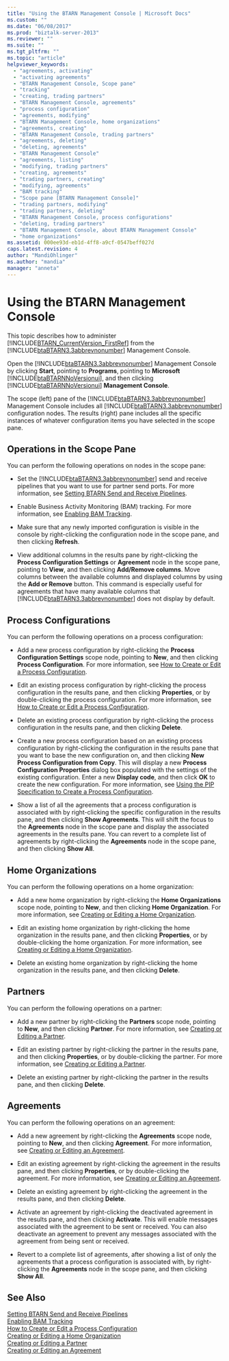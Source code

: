 ```yaml
---
title: "Using the BTARN Management Console | Microsoft Docs"
ms.custom: ""
ms.date: "06/08/2017"
ms.prod: "biztalk-server-2013"
ms.reviewer: ""
ms.suite: ""
ms.tgt_pltfrm: ""
ms.topic: "article"
helpviewer_keywords: 
  - "agreements, activating"
  - "activating agreements"
  - "BTARN Management Console, Scope pane"
  - "tracking"
  - "creating, trading partners"
  - "BTARN Management Console, agreements"
  - "process configuration"
  - "agreements, modifying"
  - "BTARN Management Console, home organizations"
  - "agreements, creating"
  - "BTARN Management Console, trading partners"
  - "agreements, deleting"
  - "deleting, agreements"
  - "BTARN Management Console"
  - "agreements, listing"
  - "modifying, trading partners"
  - "creating, agreements"
  - "trading partners, creating"
  - "modifying, agreements"
  - "BAM tracking"
  - "Scope pane [BTARN Management Console]"
  - "trading partners, modifying"
  - "trading partners, deleting"
  - "BTARN Management Console, process configurations"
  - "deleting, trading partners"
  - "BTARN Management Console, about BTARN Management Console"
  - "home organizations"
ms.assetid: 000ee93d-eb1d-4ff8-a9cf-0547beff027d
caps.latest.revision: 4
author: "MandiOhlinger"
ms.author: "mandia"
manager: "anneta"
---
```

# Using the BTARN Management Console
This topic describes how to administer [!INCLUDE[BTARN_CurrentVersion_FirstRef](../../includes/btarn-currentversion-firstref-md.md)] from the [!INCLUDE[btaBTARN3.3abbrevnonumber](../../includes/btabtarn3-3abbrevnonumber-md.md)] Management Console.  
  
 Open the [!INCLUDE[btaBTARN3.3abbrevnonumber](../../includes/btabtarn3-3abbrevnonumber-md.md)] Management Console by clicking **Start**, pointing to **Programs**, pointing to **Microsoft** [!INCLUDE[btaBTARNNoVersionui](../../includes/btabtarnnoversionui-md.md)], and then clicking [!INCLUDE[btaBTARNNoVersionui](../../includes/btabtarnnoversionui-md.md)] **Management Console**.  
  
 The scope (left) pane of the [!INCLUDE[btaBTARN3.3abbrevnonumber](../../includes/btabtarn3-3abbrevnonumber-md.md)] Management Console includes all [!INCLUDE[btaBTARN3.3abbrevnonumber](../../includes/btabtarn3-3abbrevnonumber-md.md)] configuration nodes. The results (right) pane includes all the specific instances of whatever configuration items you have selected in the scope pane.  
  
## Operations in the Scope Pane  
 You can perform the following operations on nodes in the scope pane:  
  
-   Set the [!INCLUDE[btaBTARN3.3abbrevnonumber](../../includes/btabtarn3-3abbrevnonumber-md.md)] send and receive pipelines that you want to use for partner send ports. For more information, see [Setting BTARN Send and Receive Pipelines](../../adapters-and-accelerators/accelerator-rosettanet/setting-btarn-send-and-receive-pipelines.md).  
  
-   Enable Business Activity Monitoring (BAM) tracking. For more information, see [Enabling BAM Tracking](../../adapters-and-accelerators/accelerator-rosettanet/enabling-bam-tracking.md).  
  
-   Make sure that any newly imported configuration is visible in the console by right-clicking the configuration node in the scope pane, and then clicking **Refresh**.  
  
-   View additional columns in the results pane by right-clicking the **Process Configuration Settings** or **Agreement** node in the scope pane, pointing to **View**, and then clicking **Add/Remove columns**. Move columns between the available columns and displayed columns by using the **Add or Remove** button. This command is especially useful for agreements that have many available columns that [!INCLUDE[btaBTARN3.3abbrevnonumber](../../includes/btabtarn3-3abbrevnonumber-md.md)] does not display by default.  
  
## Process Configurations  
 You can perform the following operations on a process configuration:  
  
-   Add a new process configuration by right-clicking the **Process Configuration Settings** scope node, pointing to **New**, and then clicking **Process Configuration**. For more information, see [How to Create or Edit a Process Configuration](../../adapters-and-accelerators/accelerator-rosettanet/how-to-create-or-edit-a-process-configuration.md).  
  
-   Edit an existing process configuration by right-clicking the process configuration in the results pane, and then clicking **Properties**, or by double-clicking the process configuration. For more information, see [How to Create or Edit a Process Configuration](../../adapters-and-accelerators/accelerator-rosettanet/how-to-create-or-edit-a-process-configuration.md).  
  
-   Delete an existing process configuration by right-clicking the process configuration in the results pane, and then clicking **Delete**.  
  
-   Create a new process configuration based on an existing process configuration by right-clicking the configuration in the results pane that you want to base the new configuration on, and then clicking **New Process Configuration from Copy**. This will display a new **Process Configuration Properties** dialog box populated with the settings of the existing configuration. Enter a new **Display code**, and then click **OK** to create the new configuration. For more information, see [Using the PIP Specification to Create a Process Configuration](../../adapters-and-accelerators/accelerator-rosettanet/using-the-pip-specification-to-create-a-process-configuration.md).  
  
-   Show a list of all the agreements that a process configuration is associated with by right-clicking the specific configuration in the results pane, and then clicking **Show Agreements**. This will shift the focus to the **Agreements** node in the scope pane and display the associated agreements in the results pane. You can revert to a complete list of agreements by right-clicking the **Agreements** node in the scope pane, and then clicking **Show All**.  
  
## Home Organizations  
 You can perform the following operations on a home organization:  
  
-   Add a new home organization by right-clicking the **Home Organizations** scope node, pointing to **New**, and then clicking **Home Organization**. For more information, see [Creating or Editing a Home Organization](../../adapters-and-accelerators/accelerator-rosettanet/creating-or-editing-a-home-organization.md).  
  
-   Edit an existing home organization by right-clicking the home organization in the results pane, and then clicking **Properties**, or by double-clicking the home organization. For more information, see [Creating or Editing a Home Organization](../../adapters-and-accelerators/accelerator-rosettanet/creating-or-editing-a-home-organization.md).  
  
-   Delete an existing home organization by right-clicking the home organization in the results pane, and then clicking **Delete**.  
  
## Partners  
 You can perform the following operations on a partner:  
  
-   Add a new partner by right-clicking the **Partners** scope node, pointing to **New**, and then clicking **Partner**. For more information, see [Creating or Editing a Partner](../../adapters-and-accelerators/accelerator-rosettanet/creating-or-editing-a-partner.md).  
  
-   Edit an existing partner by right-clicking the partner in the results pane, and then clicking **Properties**, or by double-clicking the partner. For more information, see [Creating or Editing a Partner](../../adapters-and-accelerators/accelerator-rosettanet/creating-or-editing-a-partner.md).  
  
-   Delete an existing partner by right-clicking the partner in the results pane, and then clicking **Delete**.  
  
## Agreements  
 You can perform the following operations on an agreement:  
  
-   Add a new agreement by right-clicking the **Agreements** scope node, pointing to **New**, and then clicking **Agreement**. For more information, see [Creating or Editing an Agreement](../../adapters-and-accelerators/accelerator-rosettanet/creating-or-editing-an-agreement.md).  
  
-   Edit an existing agreement by right-clicking the agreement in the results pane, and then clicking **Properties**, or by double-clicking the agreement. For more information, see [Creating or Editing an Agreement](../../adapters-and-accelerators/accelerator-rosettanet/creating-or-editing-an-agreement.md).  
  
-   Delete an existing agreement by right-clicking the agreement in the results pane, and then clicking **Delete**.  
  
-   Activate an agreement by right-clicking the deactivated agreement in the results pane, and then clicking **Activate**. This will enable messages associated with the agreement to be sent or received. You can also deactivate an agreement to prevent any messages associated with the agreement from being sent or received.  
  
-   Revert to a complete list of agreements, after showing a list of only the agreements that a process configuration is associated with, by right-clicking the **Agreements** node in the scope pane, and then clicking **Show All**.  
  
## See Also  
 [Setting BTARN Send and Receive Pipelines](../../adapters-and-accelerators/accelerator-rosettanet/setting-btarn-send-and-receive-pipelines.md)   
 [Enabling BAM Tracking](../../adapters-and-accelerators/accelerator-rosettanet/enabling-bam-tracking.md)   
 [How to Create or Edit a Process Configuration](../../adapters-and-accelerators/accelerator-rosettanet/how-to-create-or-edit-a-process-configuration.md)   
 [Creating or Editing a Home Organization](../../adapters-and-accelerators/accelerator-rosettanet/creating-or-editing-a-home-organization.md)   
 [Creating or Editing a Partner](../../adapters-and-accelerators/accelerator-rosettanet/creating-or-editing-a-partner.md)   
 [Creating or Editing an Agreement](../../adapters-and-accelerators/accelerator-rosettanet/creating-or-editing-an-agreement.md)